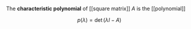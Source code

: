 The **characteristic polynomial** of [[square matrix]] $A$ is the [[polynomial]]

$$
p(\lambda) = \det(\lambda I - A)
$$